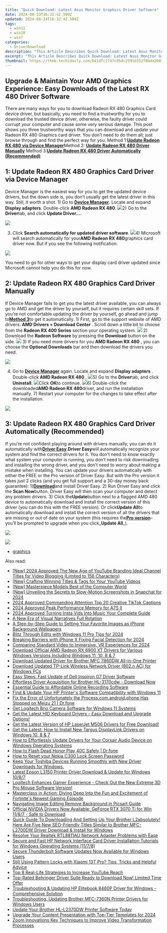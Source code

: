 ```yaml
---
title: "Quick Download: Latest Asus Monitor Graphics Driver Software"
date: 2024-08-23T16:32:42.500Z
updated: 2024-08-24T16:32:42.500Z
tags:
  - win11
  - win10
  - win7
categories:
  - DriverDownload
description: "This Article Describes Quick Download: Latest Asus Monitor Graphics Driver Software"
excerpt: "This Article Describes Quick Download: Latest Asus Monitor Graphics Driver Software"
thumbnail: https://thmb.techidaily.com/b41dfc1747c954c2591d35270b4a20079e5707f867334ccdc51bba558ecb898b.jpg
---
```


## Upgrade & Maintain Your AMD Graphics Experience: Easy Downloads of the Latest RX 480 Driver Software

There are many ways for you to download Radeon RX 480 Graphics Card device driver, but basically, you need to find a trustworthy for you to download the trusted device driver, otherwise, the faulty driver could corrupt your computer and cause some very serious damage. This post shows you three trustworthy ways that you can download and update your Radeon RX 480 Graphics card driver. You don’t need to do them all; just browse through and find the perfect way for you. Method 1:[**Update Radeon RX 480 via Device Manager**](https://tools.techidaily.com/drivereasy/download/)Method 2: **[Update Radeon RX 480 Driver Manually](https://tools.techidaily.com/drivereasy/download/)** Method 3:[**Update Radeon RX 480 Driver Automatically (Recommended)**](https://tools.techidaily.com/drivereasy/download/)

## **1: Update Radeon RX 480 Graphics Card Driver** **via Device Manager**

Device Manager is the easiest way for you to get the updated device drivers, but the down side is, you don’t usually get the latest driver in this way. Still, it worth a shot. 1) Go to [**Device Manager**](https://tools.techidaily.com/drivereasy/download/). Locate and expand **Display adapters**. Double-click **AMD Radeon RX 480**. ![](https://images.drivereasy.com/wp-content/uploads/2016/12/img_584f6ee252477.jpg)2) Go to the **Driver**tab, and click **Update Driver…**.

![](https://images.drivereasy.com/wp-content/uploads/2016/12/img_584f6f5a5522f.jpg)

3) Click **Search automatically for updated driver software**. ![](https://images.drivereasy.com/wp-content/uploads/2016/12/img_584f6f78e09b2-600x438.jpg)4) Microsoft will search automatically for your**AMD Radeon RX 480**graphics card driver now. But if you see the following notification:

![](https://images.drivereasy.com/wp-content/uploads/2016/12/img_584f6fe47ed8a.png)

You need to go for other ways to get your display card driver updated since Microsoft cannot help you do this for now.

## **2: Update Radeon RX 480 Graphics Card Driver** **Manually**

If Device Manager fails to get you the latest driver available, you can always go to AMD and get the driver by yourself, but it requires certain skill sets. If you’re not comfortable updating the driver by yourself, go ahead and jump to[**Method 3**](https://tools.techidaily.com/drivereasy/download/)to get it automatically.  1) First, go to the support website of AMD drivers: **AMD Drivers + Download Center**  . Scroll down a little bit to choose from the **Radeon RX 400 Series** section your operating system. ![](https://images.drivereasy.com/wp-content/uploads/2016/12/img_584f717d77cb0.png) 2) Download the **Radeon Software** by pressing the **Download** button on the side. ![](https://images.drivereasy.com/wp-content/uploads/2016/12/img_584f72b36c238.jpg) 3) If you need more drivers for you **AMD Radeon RX 480** , you can choose the **Optional Downloads**  bar and then download the drivers you need.

![](https://images.drivereasy.com/wp-content/uploads/2016/12/img_584f7327b334e-475x600.jpg)

4) Go to [**Device Manager**](https://tools.techidaily.com/drivereasy/download/) again. Locate and expand **Display adapters** . Double-click **AMD Radeon RX 480** . ![](https://images.drivereasy.com/wp-content/uploads/2016/12/img_584f6ee252477.jpg)5) Go to the **Driver**tab, and click **Uninstall**. ![](https://images.drivereasy.com/wp-content/uploads/2016/12/img_584f742f54e25.jpg)Click **OK**to continue. ![](https://images.drivereasy.com/wp-content/uploads/2016/12/img_584f7452e10b3.png)6) Double-click the downloaded**AMD Radeon RX 480**driver, and run the installation manually. 7) Restart your computer for the changes to take effect after the installation.

<!-- affiliate ads begin -->
<a href="https://store.nero.com/order/checkout.php?PRODS=22889392&QTY=1&AFFILIATE=108875&CART=1"><img src="http://webstatic.nero.com/nero2015-com-wAssets/img/affiliate/media/banner728-90eng.jpg" border="0"></a>
<!-- affiliate ads end -->
## **3: Update Radeon RX 480 Graphics Card Driver Automatically (Recommended)**

If you’re not confident playing around with drivers manually, you can do it automatically with[**Driver Easy**](https://tools.techidaily.com/drivereasy/download/).**Driver Easy**will automatically recognize your system and find the correct drivers for it. You don’t need to know exactly what system your computer is running, you don’t need to risk downloading and installing the wrong driver, and you don’t need to worry about making a mistake when installing. You can update your drivers automatically with either the FREE or the Pro version of Driver Easy. But with the Pro version it takes just 2 clicks (and you get full support and a 30-day money back guarantee): 1)[**Download**](https://tools.techidaily.com/drivereasy/download/)and install Driver Easy. 2) Run Driver Easy and click the **Scan Now**button. Driver Easy will then scan your computer and detect any problem drivers. 3) Click the**Update**button next to a flagged AMD 480 device to automatically download and install the correct version of this driver (you can do this with the FREE version). Or click**Update All**to automatically download and install the correct version of all the drivers that are missing or out of date on your system (this requires the[**Pro version**](https://tools.techidaily.com/drivereasy/download/)– you’ll be prompted to upgrade when you click_**Update All**_).

![](https://images.drivereasy.com/wp-content/uploads/2017/04/img_58e5f628aad8e.jpg)

<!-- affiliate ads begin -->
<a href="https://secure.2checkout.com/order/checkout.php?PRODS=2201613&QTY=1&AFFILIATE=108875&CART=1"><img src="https://www.macdvdripperpro.com/images/devices-3.png" border="0"></a>
<!-- affiliate ads end -->
* [graphics](https://tools.techidaily.com/drivereasy/download/)

<ins class="adsbygoogle"
     style="display:block"
     data-ad-format="autorelaxed"
     data-ad-client="ca-pub-7571918770474297"
     data-ad-slot="1223367746"></ins>



<ins class="adsbygoogle"
     style="display:block"
     data-ad-client="ca-pub-7571918770474297"
     data-ad-slot="8358498916"
     data-ad-format="auto"
     data-full-width-responsive="true"></ins>

<span class="atpl-alsoreadstyle">Also read:</span>
<div><ul>
<li><a href="https://youtube-sure.techidaily.com/024-approved-the-new-age-of-youtube-branding-ideal-channel-titles-for-video-blogging-limited-to-156-characters/"><u>[New] 2024 Approved  The New Age of YouTube Branding  Ideal Channel Titles for Video Blogging (Limited to 156 Characters)</u></a></li>
<li><a href="https://youtube-video-recordings.techidaily.com/new-crafting-winning-titles-and-tags-for-your-youtube-videos/"><u>[New] Crafting Winning Titles & Tags for Your YouTube Videos</u></a></li>
<li><a href="https://vp-tips.techidaily.com/new-masterpiece-models-best-of-the-computer-world/"><u>[New] Masterpiece Models  Best of the Computer World</u></a></li>
<li><a href="https://snapchat-videos.techidaily.com/new-unveiling-the-secrets-to-slow-motion-screenshots-in-snapchat-for-2024/"><u>[New] Unveiling the Secrets to Slow-Motion Screenshots in Snapchat for 2024</u></a></li>
<li><a href="https://tiktok-clips.techidaily.com/2024-approved-commanding-attention-top-20-creative-tiktok-captions/"><u>2024 Approved  Commanding Attention  Top 20 Creative TikTok Captions</u></a></li>
<li><a href="https://fox-links.techidaily.com/2024-approved-peak-performance-memory-for-a7s-ii/"><u>2024 Approved  Peak Performance Memory for A7S II</u></a></li>
<li><a href="https://instagram-videos.techidaily.com/2024-approved-turning-insta-vids-into-music-your-complete-guide/"><u>2024 Approved  Turning Insta Vids Into Music  Your Complete Guide</u></a></li>
<li><a href="https://extra-resources.techidaily.com/a-new-era-of-visual-narratives-full-rotation/"><u>A New Era of Visual Narratives  Full Rotation</u></a></li>
<li><a href="https://os-tips.techidaily.com/a-step-by-step-guide-to-setting-your-favorite-images-as-iphone-background-wallpapers/"><u>A Step-by-Step Guide to Setting Your Favorite Images as iPhone Background Wallpapers</u></a></li>
<li><a href="https://fox-http.techidaily.com/blitz-through-edits-with-windows-11-pro-tips-for-2024/"><u>Blitz Through Edits with Windows 11 Pro Tips for 2024</u></a></li>
<li><a href="https://extra-information.techidaily.com/breaking-barriers-with-iphone-x-fixing-facial-detection-for-2024/"><u>Breaking Barriers with iPhone X  Fixing Facial Detection for 2024</u></a></li>
<li><a href="https://extra-tips.techidaily.com/comparing-standard-video-to-immersive-vr-experiences-for-2024/"><u>Comparing Standard Video to Immersive, VR Experiences for 2024</u></a></li>
<li><a href="https://driver-download.techidaily.com/download-official-amd-radeon-rx-6900-xt-drivers-for-various-windows-versions-including-windows-11-10-8-and-7/"><u>Download Official AMD Radeon RX 6900 XT Drivers for Various Windows Versions Including Windows 11, 10, 8 & 7</u></a></li>
<li><a href="https://driver-download.techidaily.com/download-updated-driver-for-brother-mfc-7860dw-all-in-one-printer/"><u>Download Updated Driver for Brother MFC 7860DW All-in-One Printer</u></a></li>
<li><a href="https://driver-download.techidaily.com/download-updated-tp-link-wireless-network-driver-802n-ac-for-windows-pcs/"><u>Download Updated TP-Link Wireless Network Driver (802.n AC) for Windows PCs</u></a></li>
<li><a href="https://driver-download.techidaily.com/easy-steps-fast-update-of-dell-inspiron-g7-driver-software/"><u>Easy Steps: Fast Update of Dell Inspiron G7 Driver Software</u></a></li>
<li><a href="https://driver-download.techidaily.com/effortless-driver-acquisition-for-brother-hl-3170cdw-download-now/"><u>Effortless Driver Acquisition for Brother HL-3170cdw - Download Now</u></a></li>
<li><a href="https://digital-screen-recording.techidaily.com/essential-guide-to-affordable-online-recording-software/"><u>Essential Guide to Affordable Online Recording Software</u></a></li>
<li><a href="https://driver-download.techidaily.com/find-and-update-your-hp-printers-software-compatibility-with-windows-11/"><u>Find & Update Your HP Printer's Software Compatibility with Windows 11</u></a></li>
<li><a href="https://howto.techidaily.com/fix-the-error-of-unfortunately-the-processcomandroidphone-has-stopped-on-meizu-21-drfone-by-drfone-fix-android-problems-fix-android-problems/"><u>Fix the Error of Unfortunately the Process.com.android.phone Has Stopped on Meizu 21 | Dr.fone</u></a></li>
<li><a href="https://driver-download.techidaily.com/get-logitech-brio-camera-software-for-windows-11-systems/"><u>Get Logitech Brio Camera Software for Windows 11 Systems</u></a></li>
<li><a href="https://driver-download.techidaily.com/get-the-latest-hid-keyboard-drivers-easy-download-and-upgrade-options/"><u>Get the Latest HID Keyboard Drivers – Easy Download and Upgrade Options!</u></a></li>
<li><a href="https://driver-download.techidaily.com/get-the-latest-version-of-hp-laserjet-m506-drivers-for-free-download/"><u>Get the Latest Version of HP LaserJet M506 Drivers for Free Download!</u></a></li>
<li><a href="https://driver-download.techidaily.com/get-the-latest-how-to-install-new-targus-displaylink-drivers-on-windows-10-8-and-7/"><u>Get the Latest: How to Install New Targus DisplayLink Drivers on Windows 10, 8 & 7</u></a></li>
<li><a href="https://driver-download.techidaily.com/how-to-effortlessly-update-drivers-for-your-corsair-audio-device-on-windows-operating-systems/"><u>How to Effortlessly Update Drivers for Your Corsair Audio Device on Windows Operating Systems</u></a></li>
<li><a href="https://howto.techidaily.com/how-to-flash-dead-honor-play-40c-safely-drfone-by-drfone-fix-android-problems-fix-android-problems/"><u>How to Flash Dead Honor Play 40C Safely | Dr.fone</u></a></li>
<li><a href="https://easy-unlock-android.techidaily.com/how-to-reset-your-nokia-c300-lock-screen-password-by-drfone-android/"><u>How to Reset your Nokia C300 Lock Screen Password</u></a></li>
<li><a href="https://driver-download.techidaily.com/keep-your-toshiba-devices-running-smoothly-with-new-driver-downloads-for-windows/"><u>Keep Your Toshiba Devices Running Smoothly with New Driver Downloads for Windows.</u></a></li>
<li><a href="https://driver-download.techidaily.com/latest-epson-l3150-printer-driver-download-and-update-for-windows-1087/"><u>Latest Epson L3150 Printer Driver Download & Update for Windows 10/8/7</u></a></li>
<li><a href="https://driver-download.techidaily.com/logitech-enhances-gamer-experience-check-out-the-new-extreme-3d-pro-mouse-software-version/"><u>Logitech Enhances Gamer Experience - Check Out the New Extreme 3D Pro Mouse Software Version!</u></a></li>
<li><a href="https://buynow-marvelous.techidaily.com/masterclass-in-action-diving-deep-into-the-fun-and-excitement-of-fortnites-newest-gaming-episode/"><u>Masterclass in Action: Diving Deep Into the Fun and Excitement of Fortnite's Newest Gaming Episode</u></a></li>
<li><a href="https://extra-information.techidaily.com/navigating-image-editing-remove-background-in-picsart-guide/"><u>Navigating Image Editing  Remove Background in Picsart Guide</u></a></li>
<li><a href="https://driver-download.techidaily.com/1722970861095-official-nvidia-drivers-now-available-geforce-rtx-3070-ti-for-win-1187-safe-to-download/"><u>Official NVIDIA Drivers Now Available: GeForce RTX 3070 Ti for Win 11/8/7 - Safe to Download</u></a></li>
<li><a href="https://driver-download.techidaily.com/quick-guide-to-downloading-and-setting-up-your-brother-l2absolutely-here-are-five-new-seo-friendly-titles-similar-to-brother-mfc-l2700dw-driver-download-and165/"><u>Quick Guide To Downloading And Setting Up Your Brother L2absolutely! Here Are Five New SEO-Friendly Titles Similar to Brother MFC-L2700DW Driver Download & Install for Windows</u></a></li>
<li><a href="https://driver-download.techidaily.com/resolve-your-realtek-rtl8811au-network-adapter-problems-with-ease/"><u>Resolve Your Realtek RTL8811AU Network Adapter Problems with Ease</u></a></li>
<li><a href="https://driver-download.techidaily.com/secure-and-fast-hp-network-interface-card-driver-installation-tutorials-for-windows-operating-systems-1178/"><u>Secure and Fast HP Network Interface Card Driver Installation Tutorials for Windows Operating Systems (11/7/8)</u></a></li>
<li><a href="https://driver-download.techidaily.com/secure-thunderbolt-software-updates-now-available-for-windows-users/"><u>Secure Thunderbolt Software Updates Now Available for Windows Users</u></a></li>
<li><a href="https://unlock-android.techidaily.com/still-using-pattern-locks-with-xiaomi-13t-pro-tips-tricks-and-helpful-advice-by-drfone-android/"><u>Still Using Pattern Locks with Xiaomi 13T Pro? Tips, Tricks and Helpful Advice</u></a></li>
<li><a href="https://youtube-clips.techidaily.com/top-8-real-life-strategies-to-increase-youtube-reach/"><u>Top 8 Real-Life Strategies to Increase YouTube Reach</u></a></li>
<li><a href="https://driver-download.techidaily.com/top-rated-behringer-driver-suite-ready-to-download-now-limited-time-offer/"><u>Top-Rated Behringer Driver Suite Ready to Download Now! Limited Time Offer</u></a></li>
<li><a href="https://driver-download.techidaily.com/troubleshooting-and-updating-hp-elitebook-8460p-driver-for-windows-comprehensive-solution/"><u>Troubleshooting & Updating HP Elitebook 8460P Driver for Windows - Comprehensive Solution</u></a></li>
<li><a href="https://driver-download.techidaily.com/troubleshooting-updating-brother-mfc-7360n-printer-drivers-for-windows-users/"><u>Troubleshooting: Updating Brother MFC-7360N Printer Drivers for Windows Users</u></a></li>
<li><a href="https://driver-download.techidaily.com/update-your-brother-hl-l2370dw-printer-software-today/"><u>Update Your Brother HL-L2370DW Printer Software Today</u></a></li>
<li><a href="https://facebook-video-share.techidaily.com/upgrade-your-content-presentation-with-top-tier-templates-for-2024/"><u>Upgrade Your Content Presentation with Top-Tier Templates for 2024</u></a></li>
<li><a href="https://extra-resources.techidaily.com/zoom-innovations-key-techniques-to-improve-video-transformation-processes/"><u>Zoom Innovations  Key Techniques to Improve Video Transformation Processes</u></a></li>
</ul></div>

